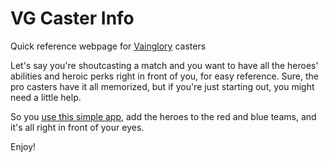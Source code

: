 
# VG Caster Info

Quick reference webpage for [Vainglory](http://www.vainglorygame.com) casters

Let's say you're shoutcasting a match and you want to have all the heroes' abilities and heroic perks right in front of you, for easy reference.
Sure, the pro casters have it all memorized, but if you're just starting out, you might need a little help.

So you [use this simple app](https://nathancarter.github.io/vg-caster-info/), add the heroes to the red and blue teams, and it's all right in front of your eyes.

Enjoy!
